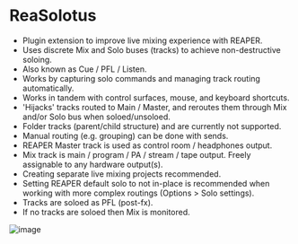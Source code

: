# ReaSolotus
* Plugin extension to improve live mixing experience with REAPER.
* Uses discrete Mix and Solo buses (tracks) to achieve non-destructive soloing.
* Also known as Cue / PFL / Listen.
* Works by capturing solo commands and managing track routing automatically.
* Works in tandem with control surfaces, mouse, and keyboard shortcuts.
* 'Hijacks' tracks routed to Main / Master, and reroutes them through Mix and/or Solo bus when soloed/unsoloed.
* Folder tracks (parent/child structure) and are currently not supported.
* Manual routing (e.g. grouping) can be done with sends.
* REAPER Master track is used as control room / headphones output.
* Mix track is main / program / PA / stream / tape output. Freely assignable to any hardware output(s).
* Creating separate live mixing projects recommended.
* Setting REAPER default solo to not in-place is recommended when working with more complex routings (Options > Solo settings).
* Tracks are soloed as PFL (post-fx).
* If no tracks are soloed then Mix is monitored.

![image](https://i.imgur.com/jSFMUHN.gif)
